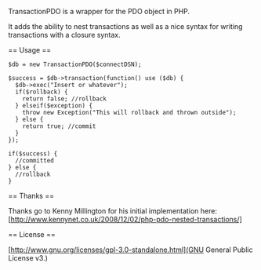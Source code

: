 TransactionPDO is a wrapper for the PDO object in PHP.

It adds the ability to nest transactions as well as a nice syntax for writing transactions with a closure syntax.


== Usage ==

    $db = new TransactionPDO($connectDSN);

    $success = $db->transaction(function() use ($db) {
      $db->exec("Insert or whatever");
      if($rollback) {
        return false; //rollback
      } elseif($exception) {
        throw new Exception("This will rollback and thrown outside");
      } else {
        return true; //commit
      }
    });

    if($success) { 
      //committed 
    } else {
      //rollback
    }
  




== Thanks ==

Thanks go to Kenny Millington for his initial implementation here: [http://www.kennynet.co.uk/2008/12/02/php-pdo-nested-transactions/]

== License ==

[http://www.gnu.org/licenses/gpl-3.0-standalone.html](GNU General Public License v3.)
